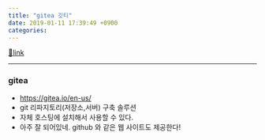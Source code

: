 ```yaml
---
title: "gitea 깃티"
date: 2019-01-11 17:39:49 +0900
categories: 
---
```

[🔗link](http://www.mins01.com/mh/tech/read/1246)
***


### gitea

- https://gitea.io/en-us/
- git 리파지토리(저장소,서버) 구축 솔루션
- 자체 호스팅에 설치해서 사용할 수 있다.
- 아주 잘 되어있네. github 와 같은 웹 사이트도 제공한다!


